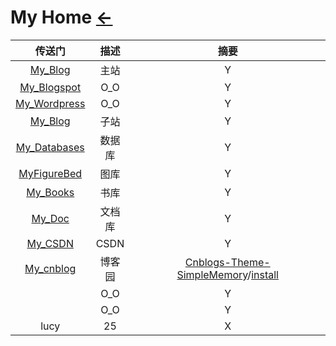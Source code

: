 # My Home  [←](index.md)

| 传送门 | 描述 | 摘要 |
|:---:|:---:|:---:|
| [My_Blog](https://ambroseren.github.io) | 主站 | Y |
| [My_Blogspot](https://ambroseren.blogspot.com/) | O_O | Y |
| [My_Wordpress](https://ambroserencn.wordpress.com/) | O_O | Y |
| [My_Blog](https://ambroserencn.gitlab.io/ambroserencn/) | 子站 | Y |
| [My_Databases](https://ambroseren.github.io/test/) | 数据库 | Y |
| [MyFigureBed](https://cdn.jsdelivr.net/gh/AmbroseRen/Picture@master/) | 图库 | Y |
| [My_Books](https://catbox.moe/c/e64kjk#) | 书库 | Y |
| [My_Doc](https://ambroserencn.gitbook.io/ambroseren/) | 文档库 | Y |
| [My_CSDN](https://blog.csdn.net/Ambrose_Ren) | CSDN | Y |
| [My_cnblog](https://www.cnblogs.com/rensi/) | 博客园 | [Cnblogs-Theme-SimpleMemory](https://github.com/BNDong/Cnblogs-Theme-SimpleMemory)/[install](https://bndong.github.io/Cnblogs-Theme-SimpleMemory/v1.1/#/Docs/GettingStarted/install) |
| []() | O_O | Y |
| []() | O_O | Y |
| lucy | 25 | X |
